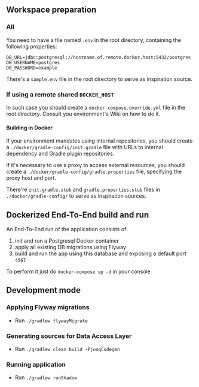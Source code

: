 ## Workspace preparation

### All
You need to have a file named `.env` in the root directory, containing the following properties: 
```properties
DB_URL=jdbc:postgresql://hostname.of.remote.docker.host:5432/postgres
DB_USERNAME=postgres
DB_PASSWORD=example
```

There's a `sample.env` file in the root directory to serve as inspiration source.

### If using a remote shared `DOCKER_HOST`
In such case you should create a `docker-compose.override.yml` file in the root directory. Consult you environment's Wiki on how to do it.

#### Building in Docker
If your environment mandates using internal repositories, you should create a `./docker/gradle-config/init.gradle` file with URLs to internal dependency and Gradle plugin repositories.

If it's necessary to use a proxy to access external resources, you should create a `./docker/gradle-config/gradle.properties` file, specifying the proxy host and port. 

There're `init.gradle.stub` and `gradle.properties.stub` files in `./docker/gradle-config/` to serve as inspiration sources.

## Dockerized End-To-End build and run

An End-To-End run of the application consists of:  

1. init and run a Postgresql Docker container
2. apply all existing DB migrations using Flyway
3. build and run the app using this database and exposing a default port `4567` 

To perform it just do `docker-compose up -d` in your console

## Development mode

### Applying Flyway migrations
* Run `./gradlew flywayMigrate`

### Generating sources for Data Access Layer
* Run `./gradlew clean build -PjooqCodegen`

### Running application
* Run `./gradlew runShadow` 